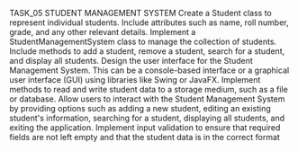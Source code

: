 TASK_05
 STUDENT MANAGEMENT SYSTEM
 Create a Student class to represent individual students. Include attributes such as name, roll number, grade, and any other relevant details.
 Implement a StudentManagementSystem class to manage the collection of students. Include methods to add a student, remove a student, search for a student, and display all students.
 Design the user interface for the Student Management System. This can be a console-based interface or a graphical user interface (GUI) using libraries like Swing or JavaFX.
 Implement methods to read and write student data to a storage medium, such as a file or database.
 Allow users to interact with the Student Management System by providing options such as adding a new student, editing an existing student's information, searching for a student, displaying all students, and exiting the application.
 Implement input validation to ensure that required fields are not left empty and that the student data is in the correct format

